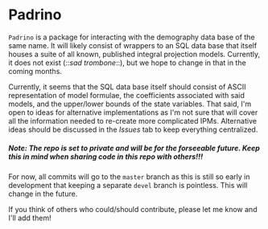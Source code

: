 
<!-- README.md is generated from README.Rmd. Please edit that file -->
Padrino
=======

`Padrino` is a package for interacting with the demography data base of the same name. It will likely consist of wrappers to an SQL data base that itself houses a suite of all known, published integral projection models. Currently, it does not exist (::*sad trombone*::), but we hope to change in that in the coming months.

Currently, it seems that the SQL data base itself should consist of ASCII representation of model formulae, the coefficients associated with said models, and the upper/lower bounds of the state variables. That said, I'm open to ideas for alternative implementations as I'm not sure that will cover all the information needed to re-create more complicated IPMs. Alternative ideas should be discussed in the *Issues* tab to keep everything centralized.

##### Note: The repo is set to private and will be for the forseeable future. Keep this in mind when sharing code in this repo with others!!!

For now, all commits will go to the `master` branch as this is still so early in development that keeping a separate `devel` branch is pointless. This will change in the future.

If you think of others who could/should contribute, please let me know and I'll add them!
